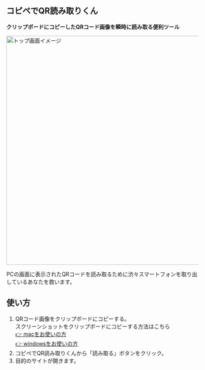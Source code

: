 ## コピペでQR読み取りくん
**クリップボードにコピーしたQRコード画像を瞬時に読み取る便利ツール**


<img width="600" alt="トップ画面イメージ" src="https://github.com/hirokiwa/qr-code-reader/assets/89170014/a71f41a8-cb03-4d62-a991-c289a3ccbd0f" style="backgound: #858585; ">

PCの画面に表示されたQRコードを読み取るために渋々スマートフォンを取り出しているあなたを救います。

## 使い方
1. QRコード画像をクリップボードにコピーする。<br>
スクリーンショットをクリップボードにコピーする方法はこちら<br>
[👉 macをお使いの方](https://support.apple.com/ja-jp/HT201361#:~:text=%E3%82%B9%E3%82%AF%E3%83%AA%E3%83%BC%E3%83%B3%E3%82%B7%E3%83%A7%E3%83%83%E3%83%88%E3%82%92%E3%82%AF%E3%83%AA%E3%83%83%E3%83%97%E3%83%9C%E3%83%BC%E3%83%89%E3%81%AB,%E3%81%A9%E3%81%93%E3%81%AB%E3%81%A7%E3%82%82%E3%83%9A%E3%83%BC%E3%82%B9%E3%83%88%E3%81%A7%E3%81%8D%E3%81%BE%E3%81%99%E3%80%82)<br>
[👉 windowsをお使いの方](https://support.microsoft.com/ja-jp/office/%E3%82%A6%E3%82%A3%E3%83%B3%E3%83%89%E3%82%A6%E3%81%BE%E3%81%9F%E3%81%AF%E7%94%BB%E9%9D%A2%E3%81%AE%E5%86%85%E5%AE%B9%E3%82%92%E3%82%B3%E3%83%94%E3%83%BC%E3%81%99%E3%82%8B-98c41969-51e5-45e1-be36-fb9381b32bb7)<br>
2. コピペでQR読み取りくんから「読み取る」ボタンをクリック。
3. 目的のサイトが開きます。
